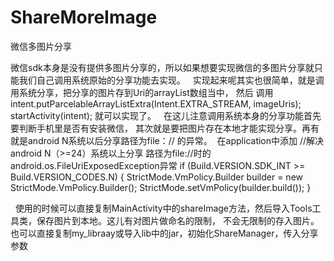 # ShareMoreImage
微信多图片分享


微信sdk本身是没有提供多图片分享的，所以如果想要实现微信的多图片分享就只能我们自己调用系统原始的分享功能去实现。
 
实现起来呢其实也很简单，就是调用系统分享，把分享的图片存到Uri的arrayList数组当中，
然后 调用 
intent.putParcelableArrayListExtra(Intent.EXTRA_STREAM, imageUris);
startActivity(intent);
就可以实现了。
 
在这儿注意调用系统本身的分享功能首先要判断手机里是否有安装微信，
其次就是要把图片存在本地才能实现分享。再有就是android N系统以后分享路径为file：//  的异常。
 在application中添加
   //解决android N（>=24）系统以上分享 路径为file://时的 android.os.FileUriExposedException异常
        if (Build.VERSION.SDK_INT >= Build.VERSION_CODES.N) {
            StrictMode.VmPolicy.Builder builder = new StrictMode.VmPolicy.Builder();
            StrictMode.setVmPolicy(builder.build());
        }

 
使用的时候可以直接复制MainActivity中的shareImage方法，然后导入Tools工具类，保存图片到本地。这儿有对图片做命名的限制，
不会无限制的存入图片。
 
也可以直接复制my_libraay或导入lib中的jar，初始化ShareManager，传入分享参数
      
